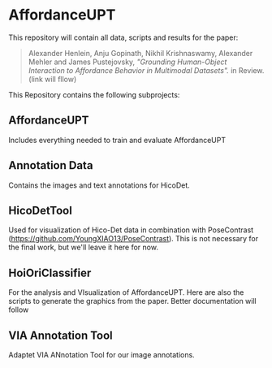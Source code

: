 # AffordanceUPT


This repository will contain all data, scripts and results for the paper:
> Alexander Henlein, Anju Gopinath, Nikhil Krishnaswamy, Alexander Mehler and James Pustejovsky, _"Grounding Human-Object Interaction to
Affordance Behavior in Multimodal Datasets"._ in Review. (link will fllow)

This Repository contains the following subprojects:

## AffordanceUPT
Includes everything needed to train and evaluate AffordanceUPT

## Annotation Data
Contains the images and text annotations for HicoDet.

## HicoDetTool
Used for visualization of Hico-Det data in combination with PoseContrast (https://github.com/YoungXIAO13/PoseContrast). This is not necessary for the final work, but we'll leave it here for now.

## HoiOriClassifier
For the analysis and VIsualization of AffordanceUPT. Here are also the scripts to generate the graphics from the paper. Better documentation will follow

## VIA Annotation Tool
Adaptet VIA ANnotation Tool for our image annotations.

